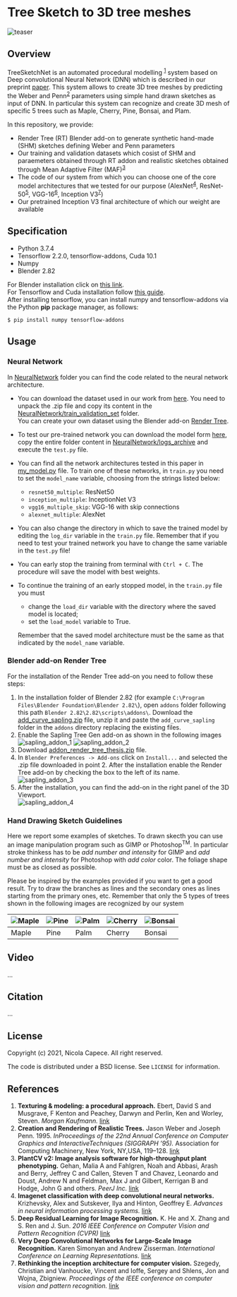 # Tree Sketch to 3D tree meshes
![teaser](https://user-images.githubusercontent.com/88141714/127903685-1d0aa283-2ecb-4cc0-9ccd-a436e3e60aaa.jpg)

## Overview
TreeSketchNet is an automated procedural modelling <sup>[1](#References)</sup> system based on Deep convolutional Neural Network (DNN) which is described in our preprint [paper](). 
This system allows to create 3D tree meshes by predicting the Weber and Penn<sup>[2](#References)</sup> parameters using simple hand drawn sketches as input of DNN. In particular this system can recognize and create 3D mesh of specific 5 trees such as Maple, Cherry, Pine, Bonsai, and Plam.

In this repository, we provide: 
* Render Tree (RT) Blender add-on to generate synthetic hand-made (SHM) sketches defining Weber and Penn parameters
* Our training and validation datasets which cosist of SHM and paraemeters obtained through RT addon and realistic sketches obtained through Mean Adaptive Filter (MAF)<sup>[3](#References)</sup>
* The code of our system from which you can choose one of the core model architectures that we tested for our purpose (AlexNet<sup>[4](#References)</sup>, ResNet-50<sup>[5](#References)</sup>, VGG-16<sup>[6](#References)</sup>, Inception V3<sup>[7](#References)</sup>)
* Our pretrained Inception V3 final architecture of which our weight are available

## Specification
* Python 3.7.4
* Tensorflow 2.2.0, tensorflow-addons, Cuda 10.1
* Numpy
* Blender 2.82

For Blender installation click on [this link](https://download.blender.org/release/Blender2.82/).  
For Tensorflow and Cuda installation follow [this guide](https://www.tensorflow.org/install/pip).  
After installing tensorflow, you can install numpy and tensorflow-addons via the Python **pip** package manager, as follows:
```
$ pip install numpy tensorflow-addons
```

## Usage
### Neural Network
In [NeuralNetwork](NeuralNetwork) folder you can find the code related to the neural network architecture.  
* You can download the dataset used in our work from [here](). You need to unpack the .zip file and copy its content in the [NeuralNetwork/train_validation_set](NeuralNetwork/train_validation_set) folder.  
You can create your own dataset using the Blender add-on [Render Tree]().
* To test our pre-trained network you can download the model form [here](), copy the entire folder content in [NeuralNetwork/logs_archive](NeuralNetwork/logs_archive) and execute the `test.py` file.
* You can find all the network architectures tested in this paper in [my_model.py](NeuralNetwork/models/my_model.py) file. To train one of these networks, in `train.py` you need to set the `model_name` variable, choosing from the strings listed below:
  * `resnet50_multiple`: ResNet50
  * `inception_multiple`: InceptionNet V3
  * `vgg16_multiple_skip`: VGG-16 with skip connections
  * `alexnet_multiple`: AlexNet
* You can also change the directory in which to save the trained model by editing the `log_dir` variable in the `train.py` file. Remember that if you need to test your trained network you have to change the same variable in the `test.py` file!
* You can early stop the training from terminal with `Ctrl + C`. The procedure will save the model with best weights.
* To continue the training of an early stopped model, in the `train.py` file you must
  * change the `load_dir` variable with the directory where the saved model is located;
  * set the `load_model` variable to True.

  Remember that the saved model architecture must be the same as that indicated by the `model_name` variable.
<inserire indicazioni per il download del dataset e del modello. Inserire indicazioni sulla struttura della cartella di test>
 
### Blender add-on Render Tree
 For the installation of the Render Tree add-on you need to follow these steps:
 1. In the installation folder of Blender 2.82 (for example `C:\Program Files\Blender Foundation\Blender 2.82\`), open `addons` folder following this path `Blender 2.82\2.82\scripts\addons\`. Download the [add_curve_sapling.zip](add_curve_sapling.zip) file, unzip it and paste the `add_curve_sapling` folder in the `addons` directory replacing the existing files.
 2. Enable the Sapling Tree Gen add-on as shown in the following images  
![sapling_addon_1](imgs/sapling_addon_1.png)  ![sapling_addon_2](imgs/sapling_addon_2.png)
 3. Download [addon_render_tree_thesis.zip]() file.
 4. In `Blender Preferences -> Add-ons` click on `Install...` and selected the .zip file downloaded in point 2. After the installation enable the Render Tree add-on by checking the box to the left of its name.  
 ![sapling_addon_3](imgs/sapling_addon_3.png)
 5. After the installation, you can find the add-on in the right panel of the 3D Viewport.  
 ![sapling_addon_4](imgs/sapling_addon_4.png)

### Hand Drawing Sketch Guidelines
Here we report some examples of sketches. To drawn skecth you can use an image manipulation program such as GIMP or Photoshop<sup>TM</sup>. In particular stroke thinkess has to be *add number and intensity* for GIMP and *add number and intensity* for Photoshop with *add color* color. The foliage shape must be as closed as possible. 
 
Please be inspired by the examples provided if you want to get a good result. Try to draw the branches as lines and the secondary ones as lines starting from the primary ones, etc. Remember that only the 5 types of trees shown in the following images are recognized by our system

|![Maple](imgs/maple.png)|![Pine](imgs/pine.png)|![Palm](imgs/palm.png)|![Cherry](imgs/cherry.png)|![Bonsai](imgs/bonsai.png)|
|---|---|---|---|---|
|Maple|Pine|Palm|Cherry|Bonsai|

## Video
...

## Citation
...

## License
Copyright (c) 2021, Nicola Capece. All right reserved.
 
The code is distributed under a BSD license. See `LICENSE` for information.
 
## References
1. __Texturing & modeling: a procedural approach.__ Ebert, David S and Musgrave, F Kenton and Peachey, Darwyn and Perlin, Ken and Worley, Steven. *Morgan Kaufmann.* [link](https://www.sciencedirect.com/book/9781558608481/texturing-and-modeling)
2. __Creation and Rendering of Realistic Trees.__ 
   Jason Weber and Joseph Penn. 1995. *InProceedings of the 22nd Annual Conference on Computer Graphics and InteractiveTechniques (SIGGRAPH ’95).* Association for Computing
   Machinery, New York, NY,USA, 119–128. [link](https://doi.org/10.1145/218380.218427)
3. __PlantCV v2: Image analysis software for high-throughput plant phenotyping.__ 
   Gehan, Malia A and Fahlgren, Noah and Abbasi, Arash and Berry, Jeffrey C and Callen, Steven T and Chavez, Leonardo and Doust, Andrew N and Feldman, Max J and Gilbert, 
   Kerrigan B and Hodge, John G and others. *PeerJ Inc.* [link](https://doi.org/10.7717/peerj.4088)
4. __Imagenet classification with deep convolutional neural networks.__ Krizhevsky, Alex and Sutskever, Ilya and Hinton, Geoffrey E. *Advances in neural information processing 
   systems.* [link](https://doi.org/10.1145/3065386)
5. __Deep Residual Learning for Image Recognition.__ K. He and X. Zhang and S. Ren and J. Sun. *2016 IEEE Conference on Computer Vision and Pattern Recognition (CVPR)* [link](https://doi.org/10.1109/CVPR.2016.90)
6. __Very Deep Convolutional Networks for Large-Scale Image Recognition.__ Karen Simonyan and Andrew Zisserman. *International Conference on Learning Representations.* [link](https://doi.org/10.1109/ACPR.2015.7486599)
7. __Rethinking the inception architecture for computer vision.__ Szegedy, Christian and Vanhoucke, Vincent and Ioffe, Sergey and Shlens, Jon and Wojna, Zbigniew. *Proceedings 
   of the IEEE conference on computer vision and pattern recognition.* [link](https://doi.org/10.1109/CVPR.2016.308) 
